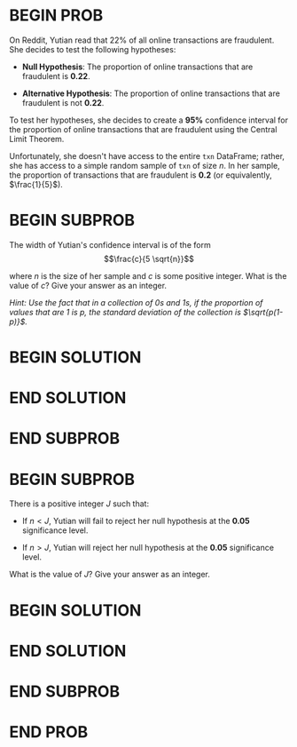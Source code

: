 # BEGIN PROB

On Reddit, Yutian read that 22% of all online transactions are
fraudulent. She decides to test the following hypotheses:

-   **Null Hypothesis**: The proportion of online transactions that are
    fraudulent is **0.22**.

-   **Alternative Hypothesis**: The proportion of online transactions
    that are fraudulent is not **0.22**.

To test her hypotheses, she decides to create a **95%** confidence
interval for the proportion of online transactions that are fraudulent
using the Central Limit Theorem.

Unfortunately, she doesn't have access to the entire `txn` DataFrame;
rather, she has access to a simple random sample of `txn` of size $n$.
In her sample, the proportion of transactions that are fraudulent is
**0.2** (or equivalently, $\frac{1}{5}$).

# BEGIN SUBPROB

The width of Yutian's confidence interval is of the form
$$\frac{c}{5 \sqrt{n}}$$

where $n$ is the size of her sample and $c$ is some positive integer.
What is the value of $c$? Give your answer as an integer.

*Hint: Use the fact that in a collection of 0s and 1s, if the proportion
of values that are 1 is $p$, the standard deviation of the collection is
$\sqrt{p(1-p)}$.*

# BEGIN SOLUTION

# END SOLUTION

# END SUBPROB

# BEGIN SUBPROB

There is a positive integer $J$ such that:

-   If $n < J$, Yutian will fail to reject her null hypothesis at the
    **0.05** significance level.

-   If $n > J$, Yutian will reject her null hypothesis at the **0.05**
    significance level.

What is the value of $J$? Give your answer as an integer.

# BEGIN SOLUTION

# END SOLUTION

# END SUBPROB

# END PROB